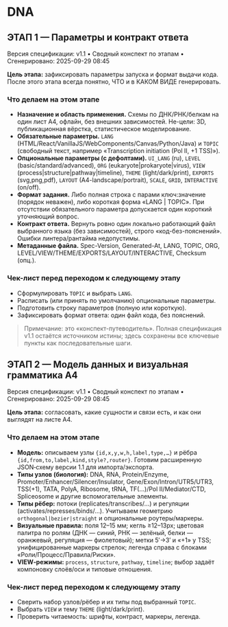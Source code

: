 # DNA

## ЭТАП 1 — Параметры и контракт ответа
Версия спецификации: v1.1 • Сводный конспект по этапам • Сгенерировано: 2025-09-29 08:45

**Цель этапа:** зафиксировать параметры запуска и формат выдачи кода. После этого этапа всегда понятно, ЧТО и в КАКОМ ВИДЕ генерировать.

### Что делаем на этом этапе
- **Назначение и область применения.** Схемы по ДНК/РНК/белкам на один лист A4, офлайн, без внешних зависимостей. Не-цели: 3D, публикационная вёрстка, статистическое моделирование.
- **Обязательные параметры.** `LANG` (HTML/React/VanillaJS/WebComponents/Canvas/Python/Java) и `TOPIC` (свободный текст, например «Transcription initiation (Pol II, +1 TSS)»).
- **Опциональные параметры (с дефолтами).** `UI_LANG` (ru), `LEVEL` (basic/standard/advanced), `ORG` (eukaryote|prokaryote|virus), `VIEW` (process|structure|pathway|timeline), `THEME` (light/dark/print), `EXPORTS` (svg,png,pdf), `LAYOUT` (A4-landscape/portrait), `SCALE`, `GRID`, `INTERACTIVE` (on/off).
- **Формат задания.** Либо полная строка с парами ключ:значение (порядок неважен), либо короткая форма «LANG | TOPIC». При отсутствии обязательного параметра допускается один короткий уточняющий вопрос.
- **Контракт ответа.** Вернуть ровно один локально работающий файл выбранного языка (без зависимостей), строго «код-без-пояснений». Ошибки линтера/рантайма недопустимы.
- **Метаданные файла.** Spec-Version, Generated-At, LANG, TOPIC, ORG, LEVEL/VIEW/THEME/EXPORTS/LAYOUT/INTERACTIVE, Checksum (опц.).

### Чек-лист перед переходом к следующему этапу
- Сформулировать `TOPIC` и выбрать `LANG`.
- Расписать (или принять по умолчанию) опциональные параметры.
- Подготовить строку параметров (полную или короткую).
- Зафиксировать формат ответа: один файл кода, без пояснений.

> Примечание: это «конспект-путеводитель». Полная спецификация v1.1 остаётся источником истины; здесь сохранены все ключевые пункты как последовательные шаги.

## ЭТАП 2 — Модель данных и визуальная грамматика A4
Версия спецификации: v1.1 • Сводный конспект по этапам • Сгенерировано: 2025-09-29 08:45

**Цель этапа:** согласовать, какие сущности и связи есть, и как они выглядят на листе A4.

### Что делаем на этом этапе
- **Модель:** описываем узлы `{id,x,y,w,h,label,type,…}` и рёбра `{id,from,to,label,kind,style?,router}`. Готовим расширенную JSON‑схему версии 1.1 для импорта/экспорта.
- **Типы узлов (биология):** DNA, RNA, Protein/Enzyme, Promoter/Enhancer/Silencer/Insulator, Gene/Exon/Intron/UTR5/UTR3, TSS(+1), TATA, PolyA, Ribosome, tRNA, TF(…)/Pol II/Mediator/CTD, Spliceosome и другие вспомогательные элементы.
- **Типы рёбер:** потоки (replicates/transcribes/…) и регуляции (activates/represses/binds/…). Учитываем геометрию `orthogonal|bezier|straight` и опциональные роутеры/маркеры.
- **Визуальные правила:** поля 12–15 мм; кегль ≥12–13px; цветовая палитра по ролям (ДНК — синий, РНК — зелёный, белки — оранжевый, регуляция — фиолетовый); метки 5′→3′ и «+1» у TSS; унифицированные маркеры стрелок; легенда справа с блоками «Роли/Процесс/Правила/Риски».
- **VIEW‑режимы:** `process`, `structure`, `pathway`, `timeline`; выбор задаёт компоновку слоёв/оси и типовые отношения.

### Чек-лист перед переходом к следующему этапу
- Сверить набор узлов/рёбер и их типы под выбранный `TOPIC`.
- Выбрать `VIEW` и тему `THEME` (light/dark/print).
- Проверить читаемость: шрифты, контраст, маркеры, легенда.
